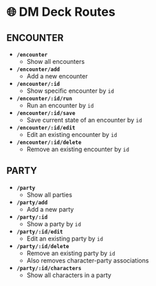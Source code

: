 # 🌐 DM Deck Routes


## ENCOUNTER
* **`/encounter`** 
  * Show all encounters
* **`/encounter/add`**
  * Add a new encounter
* **`/encounter/:id`** 
  * Show specific encounter by `id`
* **`/encounter/:id/run`**
  * Run an encounter by `id`
* **`/encounter/:id/save`**
  * Save current state of an encounter by `id`
* **`/encounter/:id/edit`** 
  * Edit an existing encounter by `id`
* **`/encounter/:id/delete`** 
  * Remove an existing encounter by `id`

## PARTY
* **`/party`**
  * Show all parties
* **`/party/add`**
  * Add a new party
* **`/party/:id`**
  * Show a party by `id`
* **`/party/:id/edit`**
  * Edit an existing party by `id`
* **`/party/:id/delete`**
  * Remove an existing party by `id`
  * Also removes character-party associations
* **`/party/:id/characters`**
  * Show all characters in a party
